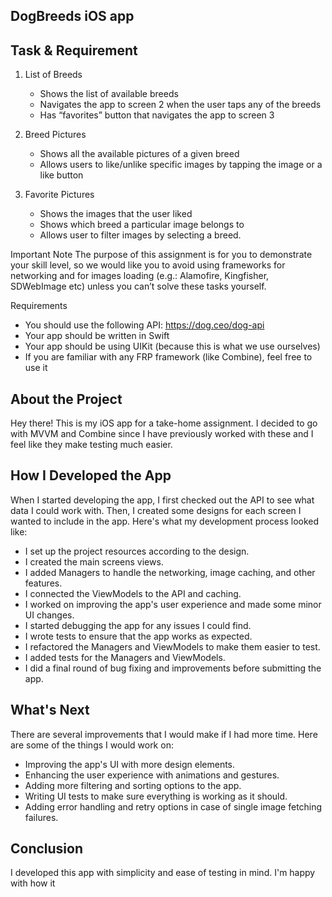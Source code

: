 ﻿
  
## DogBreeds iOS app
## Task & Requirement

1. List of Breeds
	- Shows the list of available breeds
	- Navigates the app to screen 2 when the user taps any of the breeds
	- Has “favorites” button that navigates the app to screen 3

2. Breed Pictures
	- Shows all the available pictures of a given breed
	- Allows users to like/unlike specific images by tapping the image or a like button

4. Favorite Pictures
	- Shows the images that the user liked
	- Shows which breed a particular image belongs to
	- Allows user to filter images by selecting a breed.

Important Note
The purpose of this assignment is for you to demonstrate your skill level, so we would like you to avoid using frameworks for networking and for images loading (e.g.: Alamofire, Kingfisher, SDWebImage etc) unless you can’t solve these tasks yourself.

Requirements
- You should use the following API: https://dog.ceo/dog-api
- Your app should be written in Swift
- Your app should be using UIKit (because this is what we use ourselves)
- If you are familiar with any FRP framework (like Combine), feel free to use it

## About the Project
Hey there! This is my iOS app for a take-home assignment. I decided to go with MVVM and Combine since I have previously worked with these and I feel like they make testing much easier.

## How I Developed the App
When I started developing the app, I first checked out the API to see what data I could work with. Then, I created some designs for each screen I wanted to include in the app. Here's what my development process looked like:
- I set up the project resources according to the design.
- I created the main screens views.
- I added Managers to handle the networking, image caching, and other features.
- I connected the ViewModels to the API and caching.
- I worked on improving the app's user experience and made some minor UI changes.
- I started debugging the app for any issues I could find.
- I wrote tests to ensure that the app works as expected.
- I refactored the Managers and ViewModels to make them easier to test.
- I added tests for the Managers and ViewModels.
- I did a final round of bug fixing and improvements before submitting the app.

  

## What's Next

There are several improvements that I would make if I had more time. Here are some of the things I would work on:
- Improving the app's UI with more design elements.
- Enhancing the user experience with animations and gestures.
- Adding more filtering and sorting options to the app.
- Writing UI tests to make sure everything is working as it should.
- Adding error handling and retry options in case of single image fetching failures.

## Conclusion
I developed this app with simplicity and ease of testing in mind. I'm happy with how it
